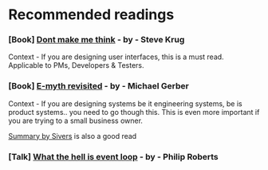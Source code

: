 # Recommended readings


### [Book] [Dont make me think](https://www.amazon.com/Dont-Make-Think-Revisited-Usability/dp/0321965515/ref=sr_1_1) - by - Steve Krug
Context - If you are designing user interfaces, this is a must read. Applicable to PMs, Developers & Testers.

### [Book] [E-myth revisited](amazon.com/dp/0887307280) - by - Michael Gerber
Context -  If you are designing systems be it engineering systems, be is product systems.. you need to go though this. This is even more important if you are trying to a small business owner. 

[Summary by Sivers](https://sive.rs/book/EMythRevisited) is also a good read

### [Talk] [What the hell is event loop](https://www.youtube.com/watch?v=8aGhZQkoFbQ&list=FLpVkS1E1OyaijMq9mwOLzBg) - by - Philip Roberts
 
